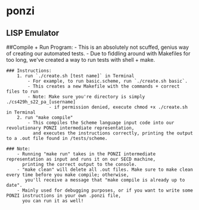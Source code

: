 # ponzi
LISP Emulator
----------------
##Compile + Run Program:
    - This is an absolutely not scuffed, genius way of creating our automated tests.
    - Due to fiddling around with Makefiles for too long, we've created a way to run tests with shell + make.

    ### Instructions:
        1. run `./create.sh [test name]` in Terminal
            - For example, to run basic.scheme, run `./create.sh basic`.
            - This creates a new Makefile with the commands + correct files to run
            - Note: Make sure you're directory is simply ./cs429h_s22_pa_[username] 
                    - if permission denied, execute chmod +x ./create.sh in Terminal
        2. run "make compile"
            - This compiles the Scheme language input code into our revolutionary PONZI intermediate representation,
              and executes the instructions correctly, printing the output to a .out file found in /tests/scheme.

    ### Note:
        - Running "make run" takes in the PONZI intermediate representation as input and runs it on our SECD machine,
          printing the correct output to the console.
        - "make clean" will delete all .out files. Make sure to make clean every time before you make compile; otherwise,
           you'll receive a message that "make compile is already up to date".
        - Mainly used for debugging purposes, or if you want to write some PONZI instructions in your own .ponzi file,
          you can run it as well! 